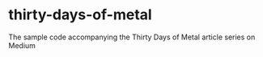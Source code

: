 # thirty-days-of-metal
The sample code accompanying the Thirty Days of Metal article series on Medium
